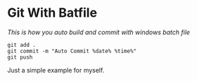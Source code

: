 # Git With Batfile

*This is how you auto build and commit with windows batch file*

```
git add .
git commit -m "Auto Commit %date% %time%"
git push
```

Just a simple example for myself.